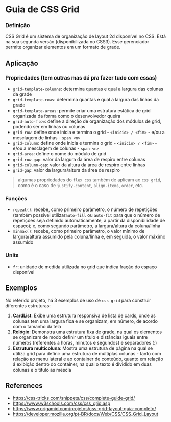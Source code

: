 # Guia de CSS Grid

### Definição
CSS Grid é um sistema de organização de layout 2d disponível no CSS. Está na sua segunda versão (disponibilizada no CSS3). Esse gerenciador permite organizar elementos em um formato de grade.

## Aplicação
### Propriedades (tem outras mas dá pra fazer tudo com essas)

 - `grid-template-columns`: determina quantas e qual a largura das colunas da grade
 - `grid-template-rows`: determina quantas e qual a largura das linhas da grade
 - `grid-template-areas`: permite criar uma estrutura estática de grid organizada da forma como o desenvolvedor queira
 - `grid-auto-flow`: define a direção de organização dos módulos de grid, podendo ser em linhas ou colunas
 - `grid-row`: define onde inicia e termina o grid - `<inicio> / <fim>` - e/ou a mesclagem de linhas - `span <n> `
 - `grid-column`: define onde inicia e termina o grid - `<inicio> / <fim>` - e/ou a mesclagem de colunas - `span <n> `
 - `grid-area`: define o nome do módulo de grid
 - `grid-row-gap`: valor da largura da área de respiro entre colunas
 - `grid-column-gap`: valor da altura da área de respiro entre linhas
 - `grid-gap`: valor da largura/altura da área de respiro
 > algumas propriedades do `flex css` também de aplicam ao `css grid`, como é o caso de `justify-content`, `align-items`, `order`, etc.

### Funções
- `repeat()`: recebe, como primeiro parâmetro, o número de repetições (também possível utilizar`auto-fill` ou `auto-fit` para que o número de repetições seja definido automaticamente, a partir da disponibilidade de espaço); e, como segundo parâmetro, a largura/altura da coluna/linha
- `minmax()`: recebe, como primeiro parâmetro, o valor mínimo de largura/altura assumido pela coluna/linha e, em seguida, o valor máximo assumido

### Units
- `fr`: unidade de medida utilizada no grid que indica fração do espaço disponível

## Exemplos
No referido projeto, há 3 exemplos de uso de `css grid` para construir diferentes estruturas:
1. **CardList**: Exibe uma estrutura responsiva de lista de cards, onde as colunas tem uma largura fixa e se organizam, em número, de acordo com o tamanho da tela
2. **Relógio**: Demonstra uma estrutura fixa de grade, na qual os elementos se organizam de modo definir um título e distâncias iguais entre números (referentes a horas, minutos e segundos) e separadores (:)
3. **Estrutura multicoluna**: Mostra uma estrutura de página na qual se utiliza grid para definir uma estrutura de múltiplas colunas - tanto com relação ao menu lateral e ao container de conteúdo, quanto em relação á exibição dentro do container, na qual o texto é dividido em duas colunas e o título as mescla

## References
- https://css-tricks.com/snippets/css/complete-guide-grid/
- https://www.w3schools.com/css/css_grid.asp
- https://www.origamid.com/projetos/css-grid-layout-guia-completo/
- https://developer.mozilla.org/pt-BR/docs/Web/CSS/CSS_Grid_Layout
